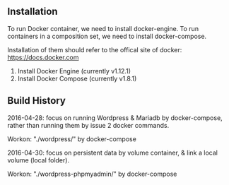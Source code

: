 ## Installation
To run Docker container, we need to install docker-engine.
To run containers in a composition set, we need to install docker-compose.

Installation of them should refer to the offical site of docker: https://docs.docker.com

1. Install Docker Engine (currently v1.12.1)
2. Install Docker Compose (currently v1.8.1)

## Build History
2016-04-28: 
focus on running Wordpress & Mariadb by docker-compose, rather than running them by issue 2 docker commands.

Workon: "./wordpress/" by docker-compose


2016-04-30:
focus on persistent data by volume container, & link a local volume (local folder).

Workon: "./wordpress-phpmyadmin/" by docker-compose